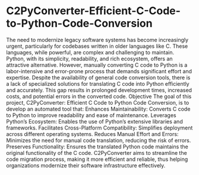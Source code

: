 # C2PyConverter-Efficient-C-Code-to-Python-Code-Conversion
The need to modernize legacy software systems has become increasingly urgent, particularly for codebases written in older languages like C. These languages, while powerful, are complex and challenging to maintain. Python, with its simplicity, readability, and rich ecosystem, offers an attractive alternative. However, manually converting C code to Python is a labor-intensive and error-prone process that demands significant effort and expertise.
Despite the availability of general code conversion tools, there is a lack of specialized solutions for translating C code into Python efficiently and accurately. This gap results in prolonged development times, increased costs, and potential errors in the converted code.
Objective
The goal of this project, C2PyConverter: Efficient C Code to Python Code Conversion, is to develop an automated tool that:
Enhances Maintainability: Converts C code to Python to improve readability and ease of maintenance.
Leverages Python’s Ecosystem: Enables the use of Python’s extensive libraries and frameworks.
Facilitates Cross-Platform Compatibility: Simplifies deployment across different operating systems.
Reduces Manual Effort and Errors: Minimizes the need for manual code translation, reducing the risk of errors.
Preserves Functionality: Ensures the translated Python code maintains the original functionality of the C code.
C2PyConverter aims to streamline the code migration process, making it more efficient and reliable, thus helping organizations modernize their software infrastructure effectively.
